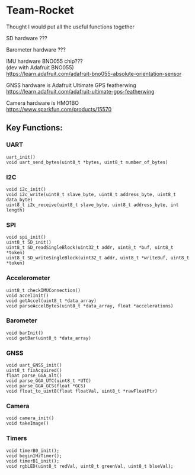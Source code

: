 # Team-Rocket

Thought I would put all the useful functions together

SD hardware ???

Barometer hardware ???

IMU hardware BNO055 chip???  
(dev with Adafruit BNO055)  
https://learn.adafruit.com/adafruit-bno055-absolute-orientation-sensor

GNSS hardware is Adafruit Ultimate GPS featherwing  
https://learn.adafruit.com/adafruit-ultimate-gps-featherwing

Camera hardware is HMO1BO  
https://www.sparkfun.com/products/15570


## Key Functions:

### UART
`uart_init()`  
`void uart_send_bytes(uint8_t *bytes, uint8_t number_of_bytes)`

### I2C
`void i2c_init()`  
`void i2c_write(uint8_t slave_byte, uint8_t address_byte, uint8_t data_byte)`  
`uint8_t i2c_receive(uint8_t slave_byte, uint8_t address_byte, int length)`


### SPI
`void spi_init()`  
`uint8_t SD_init()`  
`uint8_t SD_readSingleBlock(uint32_t addr, uint8_t *buf, uint8_t *token)`  
`uint8_t SD_writeSingleBlock(uint32_t addr, uint8_t *writeBuf, uint8_t *token)`


### Accelerometer
`uint8_t checkIMUConnection()`  
`void accelInit()`  
`void getAccel(uint8_t *data_array)`  
`void parseAccelBytes(uint8_t *data_array, float *accelerations)`

### Barometer
`void barInit()`  
`void getBar(uint8_t *data_array)`

### GNSS
`void uart_GNSS_init()`  
`uint8_t fixAcquired()`  
`float parse_GGA_alt()`  
`void parse_GGA_UTC(uint8_t *UTC)`  
`void parse_GGA_GCS(float *GCS)`   
`void float_to_uint8(float floatVal, uint8_t *rawFloatPtr)`  

### Camera
`void camera_init()`  
`void takeImage()`

### Timers
`void timerB0_init();`   
`void begin1HzTimer();`  
`void timerB1_init();`  
`void rgbLED(uint8_t redVal, uint8_t greenVal, uint8_t blueVal);`
